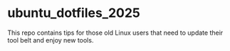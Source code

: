 # ubuntu_dotfiles_2025
This repo contains tips for those old Linux users that need to update their tool belt and enjoy new tools.
